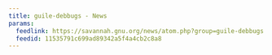```yaml
---
title: guile-debbugs - News
params:
  feedlink: https://savannah.gnu.org/news/atom.php?group=guile-debbugs
  feedid: 11535791c699ad89342a5f4a4cb2c8a8
---
```

